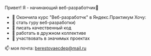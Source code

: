 Привет! Я - начинающий веб-разработчик👋

- 🔭 Окончила курс "Веб-разработчк" в Яндекс.Практикум
  Хочу:
- 🥇 стать гуру веб-разработки)
- 🌱 писать качественный код
- 👯 работать в дружном коллективе
- 🧨 участвовать в значимых проектах

📫 моя почта: berestovaecdep@mail.ru



